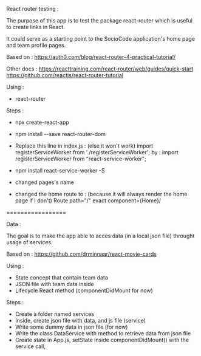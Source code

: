 

React router testing :

The purpose of this app is to test the package react-router which is useful to create links in React.

It could serve as a starting point to the SocioCode application's home page and team profile pages.

Based on : 
https://auth0.com/blog/react-router-4-practical-tutorial/

Other docs :
https://reacttraining.com/react-router/web/guides/quick-start
https://github.com/reactjs/react-router-tutorial

Using :
- react-router

Steps : 
- npx create-react-app <name of the app>
- npm install --save react-router-dom
- Replace this line in index.js : (else it won't work)
  import registerServiceWorker from './registerServiceWorker';
  by :
  import registerServiceWorker from "react-service-worker";

- npm install react-service-worker -S
- changed pages's name
- changed the home route to : (because it will always render the home page if I don't)
  Route path="/" exact component={Home}/



=================


Data :

The goal is to make the app able to acces data (in a local json file) throught usage of services.

Based on :
https://github.com/drminnaar/react-movie-cards

Using :
- State concept that contain team data
- JSON file with team data inside
- Lifecycle React method (componentDidMount for now)

Steps :
- Create a folder named services
- Inside, create json file with data, and js file (service)
- Write some dummy data in json file (for now)
- Write the class DataService with method to retrieve data from json file 
- Create state in App.js, setState inside componentDidMount() with the service call, 